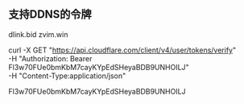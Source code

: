 ## 支持DDNS的令牌

dlink.bid
zvim.win

curl -X GET "https://api.cloudflare.com/client/v4/user/tokens/verify" \
     -H "Authorization: Bearer Fl3w70FUe0bmKbM7cayKYpEdSHeyaBDB9UNHOILJ" \
     -H "Content-Type:application/json"


Fl3w70FUe0bmKbM7cayKYpEdSHeyaBDB9UNHOILJ

